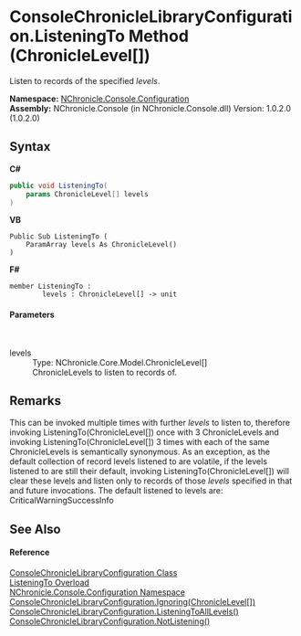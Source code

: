 # ConsoleChronicleLibraryConfiguration.ListeningTo Method (ChronicleLevel[])
 

Listen to records of the specified *levels*.

**Namespace:**&nbsp;<a href="N_NChronicle_Console_Configuration.md">NChronicle.Console.Configuration</a><br />**Assembly:**&nbsp;NChronicle.Console (in NChronicle.Console.dll) Version: 1.0.2.0 (1.0.2.0)

## Syntax

**C#**<br />
``` C#
public void ListeningTo(
	params ChronicleLevel[] levels
)
```

**VB**<br />
``` VB
Public Sub ListeningTo ( 
	ParamArray levels As ChronicleLevel()
)
```

**F#**<br />
``` F#
member ListeningTo : 
        levels : ChronicleLevel[] -> unit 

```


#### Parameters
&nbsp;<dl><dt>levels</dt><dd>Type: NChronicle.Core.Model.ChronicleLevel[]<br />ChronicleLevels to listen to records of.</dd></dl>

## Remarks
This can be invoked multiple times with further *levels* to listen to, therefore invoking ListeningTo(ChronicleLevel[]) once with 3 ChronicleLevels and invoking ListeningTo(ChronicleLevel[]) 3 times with each of the same ChronicleLevels is semantically synonymous. As an exception, as the default collection of record levels listened to are volatile, if the levels listened to are still their default, invoking ListeningTo(ChronicleLevel[]) will clear these levels and listen only to records of those *levels* specified in that and future invocations. The default listened to levels are: CriticalWarningSuccessInfo

## See Also


#### Reference
<a href="T_NChronicle_Console_Configuration_ConsoleChronicleLibraryConfiguration.md">ConsoleChronicleLibraryConfiguration Class</a><br /><a href="Overload_NChronicle_Console_Configuration_ConsoleChronicleLibraryConfiguration_ListeningTo.md">ListeningTo Overload</a><br /><a href="N_NChronicle_Console_Configuration.md">NChronicle.Console.Configuration Namespace</a><br /><a href="M_NChronicle_Console_Configuration_ConsoleChronicleLibraryConfiguration_Ignoring.md">ConsoleChronicleLibraryConfiguration.Ignoring(ChronicleLevel[])</a><br /><a href="M_NChronicle_Console_Configuration_ConsoleChronicleLibraryConfiguration_ListeningToAllLevels.md">ConsoleChronicleLibraryConfiguration.ListeningToAllLevels()</a><br /><a href="M_NChronicle_Console_Configuration_ConsoleChronicleLibraryConfiguration_NotListening.md">ConsoleChronicleLibraryConfiguration.NotListening()</a><br />
